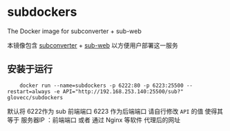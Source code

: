 # subdockers

The Docker image for subconverter +  sub-web

本镜像包含 [subconverter](https://github.com/tindy2013/subconverter) +  [sub-web](https://github.com/CareyWang/sub-web) 以方便用户部署这一服务

## 安装于运行

```shell
    docker run --name=subdockers -p 6222:80 -p 6223:25500 --restart=always -e API="http://192.168.253.140:25500/sub?" glovecc/subdockers
```

默认将 6222作为 sub 前端端口 6223 作为后端端口 请自行修改 ``API`` 的值 使得其等于 服务器IP ：前端端口 或者 通过 Nginx 等软件 代理后的网址
